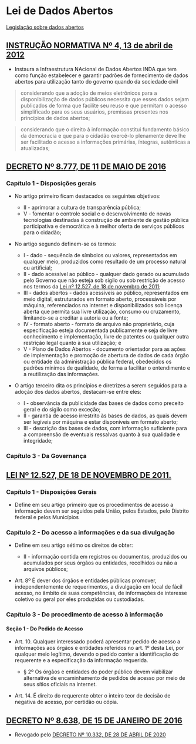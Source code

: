 # Lei de Dados Abertos

[Legislação sobre dados abertos](https://www.gov.br/agricultura/pt-br/acesso-a-informacao/dadosabertos/legislacao-dados-abertos)

## [INSTRUÇÃO NORMATIVA Nº 4, 13 de abril de 2012](https://www.gov.br/agricultura/pt-br/acesso-a-informacao/dadosabertos/arquivos-raiz/in04_2012.pdf)

- Instaura a Infraestrutura NAcional de Dados Abertos INDA que tem como função estabelecer e garantir padrões de fornecimento de dados abertos para utilização tanto do governo quando da sociedade civil

> considerando que a adoção de meios eletrônicos para a disponibilização de dados públicos necessita que esses dados sejam publicados de forma que facilite seu reuso e que permitam o acesso simplificado para os seus usuários, premissas presentes nos princípios de dados abertos;

> considerando que o direito à informação constitui fundamento básico da democracia e que para o cidadão exercê-lo plenamente deve lhe ser facilitado o acesso a informações primárias, íntegras, autênticas a atualizadas;

## [DECRETO Nº 8.777, DE 11 DE MAIO DE 2016](https://www.planalto.gov.br/ccivil_03/_ato2015-2018/2016/decreto/D8777.htm)

### Capítulo 1 - Disposições gerais

- No artigo primeiro ficam destacados os seguintes objetivos:

  - II - aprimorar a cultura de transparência pública;
  - V - fomentar o controle social e o desenvolvimento de novas tecnologias destinadas à construção de ambiente de gestão pública participativa e democrática e à melhor oferta de serviços públicos para o cidadão;

- No artigo segundo definem-se os termos:

  - I - dado - sequência de símbolos ou valores, representados em qualquer meio, produzidos como resultado de um processo natural ou artificial;
  - II - dado acessível ao público - qualquer dado gerado ou acumulado pelo Governo que não esteja sob sigilo ou sob restrição de acesso nos termos da [Lei nº 12.527, de 18 de novembro de 2011](https://www.planalto.gov.br/ccivil_03/_Ato2011-2014/2011/Lei/L12527.htm);
  - III - dados abertos - dados acessíveis ao público, representados em meio digital, estruturados em formato aberto, processáveis por máquina, referenciados na internet e disponibilizados sob licença aberta que permita sua livre utilização, consumo ou cruzamento, limitando-se a creditar a autoria ou a fonte;
  - IV - formato aberto - formato de arquivo não proprietário, cuja especificação esteja documentada publicamente e seja de livre conhecimento e implementação, livre de patentes ou qualquer outra restrição legal quanto à sua utilização; e
  - V - Plano de Dados Abertos - documento orientador para as ações de implementação e promoção de abertura de dados de cada órgão ou entidade da administração pública federal, obedecidos os padrões mínimos de qualidade, de forma a facilitar o entendimento e a reutilização das informações.

- O artigo terceiro dita os princípios e diretrizes a serem seguidos para a adoção dos dados abertos, destacam-se entre eles:
  - I - observância da publicidade das bases de dados como preceito geral e do sigilo como exceção;
  - II - garantia de acesso irrestrito às bases de dados, as quais devem ser legíveis por máquina e estar disponíveis em formato aberto;
  - III - descrição das bases de dados, com informação suficiente para a compreensão de eventuais ressalvas quanto à sua qualidade e integridade;

### Capítulo 3 - Da Governança

## [LEI Nº 12.527, DE 18 DE NOVEMBRO DE 2011.](https://www.planalto.gov.br/ccivil_03/_ato2011-2014/2011/lei/l12527.htm)

### Capítulo 1 - Disposições Gerais

- Define em seu artigo primeiro que os procedimentos de acesso a informação devem ser seguidos pela União, pelos Estados, pelo Distrito federal e pelos Municípios

### Capítulo 2 - Do acesso a informações e da sua divulgação

- Define em seu artigo sétimo os direitos de obter:

  - II - informação contida em registros ou documentos, produzidos ou acumulados por seus órgãos ou entidades, recolhidos ou não a arquivos públicos;

- Art. 8º É dever dos órgãos e entidades públicas promover, independentemente de requerimentos, a divulgação em local de fácil acesso, no âmbito de suas competências, de informações de interesse coletivo ou geral por eles produzidas ou custodiadas.

### Capítulo 3 - Do procedimento de acesso à informação

#### Seção 1 - Do Pedido de Acesso

- Art. 10. Qualquer interessado poderá apresentar pedido de acesso a informações aos órgãos e entidades referidos no art. 1º desta Lei, por qualquer meio legítimo, devendo o pedido conter a identificação do requerente e a especificação da informação requerida.

  - § 2º Os órgãos e entidades do poder público devem viabilizar alternativa de encaminhamento de pedidos de acesso por meio de seus sítios oficiais na internet.

- Art. 14. É direito do requerente obter o inteiro teor de decisão de negativa de acesso, por certidão ou cópia.

## [DECRETO Nº 8.638, DE 15 DE JANEIRO DE 2016](https://www.planalto.gov.br/ccivil_03/_ato2015-2018/2016/decreto/d8638.htm)

- Revogado pelo [DECRETO Nº 10.332, DE 28 DE ABRIL DE 2020](https://www.planalto.gov.br/ccivil_03/_Ato2019-2022/2020/Decreto/D10332.htm#art14)
